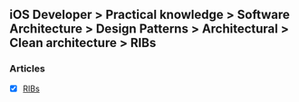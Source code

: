 ## iOS Developer > Practical knowledge > Software Architecture > Design Patterns > Architectural > Clean architecture > RIBs

### Articles
- [X] [RIBs](https://eng.uber.com/new-rider-app/)


